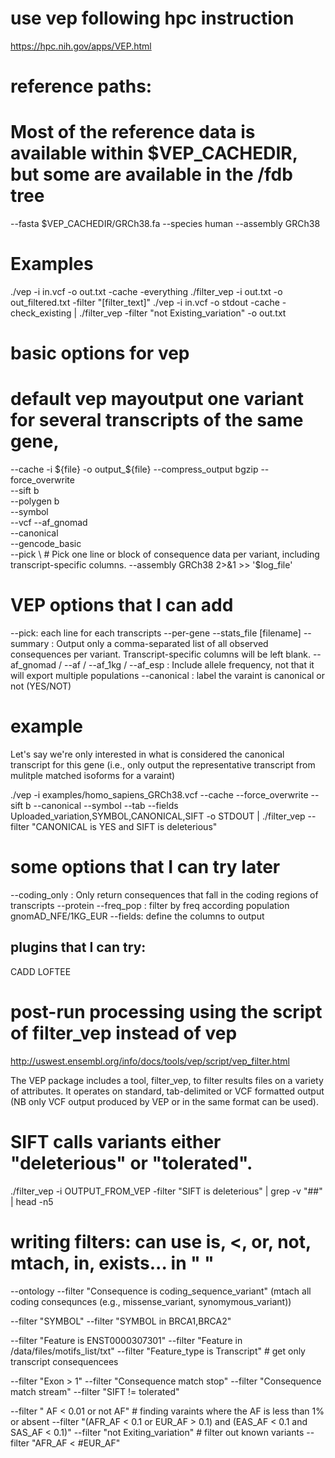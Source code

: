 # use vep following hpc instruction
https://hpc.nih.gov/apps/VEP.html

# reference paths: 
# Most of the reference data is available within $VEP_CACHEDIR, but some are available in the /fdb tree
--fasta $VEP_CACHEDIR/GRCh38.fa --species human --assembly GRCh38

# Examples
./vep -i in.vcf -o out.txt -cache -everything
./filter_vep -i out.txt -o out_filtered.txt -filter "[filter_text]"
./vep -i in.vcf -o stdout -cache -check_existing | ./filter_vep -filter "not Existing_variation" -o out.txt

# basic options for vep
# default vep mayoutput one variant for several transcripts of the same gene, 
--cache -i ${file} -o output_${file}  --compress_output bgzip --force_overwrite \
--sift b \
--polygen b \
--symbol \
--vcf 
--af_gnomad \
--canonical \
--gencode_basic \
--pick \ # Pick one line or block of consequence data per variant, including transcript-specific columns.
--assembly GRCh38 2>&1 >> '$log_file'

# VEP options that I can add
--pick: each line for each transcripts
--per-gene
--stats_file [filename]
--summary : Output only a comma-separated list of all observed consequences per variant. Transcript-specific columns will be left blank.
--af_gnomad / --af / --af_1kg / --af_esp : Include allele frequency, not that it will export multiple populations
--canonical : label the varaint is canonical or not (YES/NOT)

# example
Let's say we're only interested in what is considered the canonical transcript for this gene (i.e., only output the representative transcript from mulitple matched isoforms for a varaint)

./vep -i examples/homo_sapiens_GRCh38.vcf --cache --force_overwrite --sift b --canonical --symbol --tab --fields Uploaded_variation,SYMBOL,CANONICAL,SIFT -o STDOUT | ./filter_vep --filter "CANONICAL is YES and SIFT is deleterious"


# some options that I can try later
--coding_only : Only return consequences that fall in the coding regions of transcripts
--protein 
--freq_pop : filter by freq according population gnomAD_NFE/1KG_EUR
--fields: define the columns to output



## plugins that I can try: 
CADD
LOFTEE


# post-run processing using the script of filter_vep instead of vep
http://uswest.ensembl.org/info/docs/tools/vep/script/vep_filter.html

The VEP package includes a tool, filter_vep, to filter results files on a variety of attributes.
It operates on standard, tab-delimited or VCF formatted output (NB only VCF output produced by VEP or in the same format can be used).

# SIFT calls variants either "deleterious" or "tolerated".
./filter_vep -i OUTPUT_FROM_VEP -filter "SIFT is deleterious" | grep -v "##" | head -n5

# writing filters: can use is, <, or, not, mtach, in, exists... in " " 
--ontology --filter "Consequence is coding_sequence_variant"   (mtach all coding consequnces (e.g., missense_variant, synomymous_variant))

--filter "SYMBOL"
--filter "SYMBOL in BRCA1,BRCA2"

--filter "Feature is ENST0000307301"
--filter "Feature in /data/files/motifs_list/txt"
--filter "Feature_type is Transcript"    # get only transcript consequencees

--filter "Exon > 1"
--filter "Consequence match stop"
--filter "Consequence match stream"
--filter "SIFT != tolerated"

--filter " AF < 0.01 or not AF" # finding varaints where the AF is less than 1% or absent
--filter "(AFR_AF < 0.1 or EUR_AF > 0.1) and (EAS_AF < 0.1 and SAS_AF < 0.1)"
--filter "not Exiting_variation" # filter out known variants
--filter "AFR_AF < #EUR_AF"







